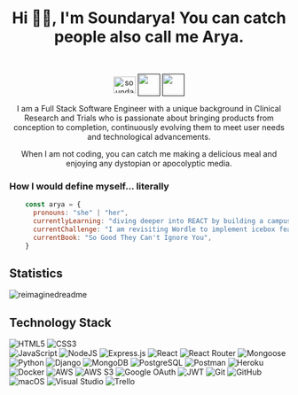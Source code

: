 <h1 align="center">Hi 👋🏾, I'm Soundarya! You can catch people also call me Arya.</h1><br>

<p align="center">
    <a href="https://linkedin.com/in/soundaryanattuva" target="blank"><img align="center" src="https://raw.githubusercontent.com/rahuldkjain/github-profile-readme-generator/master/src/images/icons/Social/linked-in-alt.svg" alt="soundarya nattuva" height="30" width="40" /></a> 
    <a href="" target="_blank"><img src="https://github.com/SoundaryaNattuva/SoundaryaNattuva/assets/122417818/ff47fbad-0c74-4810-b11c-50c1a2b59269" height="40" width="40" align="center"></a>
    <a href="" target="_blank"><img src="https://github.com/SoundaryaNattuva/SoundaryaNattuva/assets/122417818/011fba65-10b5-4f46-a516-2c9d0785a140" height="40" width="40" align="center"></a>

</p>

<p align="center">I am a Full Stack Software Engineer with a unique background in Clinical Research and Trials who is passionate about bringing products from conception to completion, continuously evolving them to meet user needs and technological advancements.</p>

<p align="center"> When I am not coding, you can catch me making a delicious meal and enjoying any dystopian or apocolyptic media.</p>


<h3>How I would define myself... literally</h3>

```javascript
    const arya = {
      pronouns: "she" | "her",
      currentlyLearning: "diving deeper into REACT by building a campus-club application",
      currentChallenge: "I am revisiting Wordle to implement icebox features",
      currentBook: "So Good They Can't Ignore You",
    }
```

<h2>Statistics</h2>
<img align="center" src="https://myreadme.vercel.app/api/embed/soundaryanattuva?panels=userstatistics,toprepositories,toplanguages,commitgraph" alt="reimaginedreadme" />


<h2>Technology Stack</h2>

![HTML5](https://img.shields.io/badge/html5-%23E34F26.svg?style=for-the-badge&logo=html5&logoColor=white)
![CSS3](https://img.shields.io/badge/css3-%231572B6.svg?style=for-the-badge&logo=css3&logoColor=white)	
![JavaScript](https://img.shields.io/badge/javascript-%23323330.svg?style=for-the-badge&logo=javascript&logoColor=%23F7DF1E)
![NodeJS](https://img.shields.io/badge/node.js-6DA55F?style=for-the-badge&logo=node.js&logoColor=white)
![Express.js](https://img.shields.io/badge/express.js-%23404d59.svg?style=for-the-badge&logo=express&logoColor=%2361DAFB)
![React](https://img.shields.io/badge/react-%2320232a.svg?style=for-the-badge&logo=react&logoColor=%2361DAFB)
![React Router](https://img.shields.io/badge/React_Router-CA4245?style=for-the-badge&logo=react-router&logoColor=white)
![Mongoose](https://img.shields.io/badge/Mongoose-880000.svg?style=for-the-badge&logo=Mongoose&logoColor=white)
![Python](https://img.shields.io/badge/python-3670A0?style=for-the-badge&logo=python&logoColor=ffdd54)
![Django](https://img.shields.io/badge/django-%23092E20.svg?style=for-the-badge&logo=django&logoColor=white)
![MongoDB](https://img.shields.io/badge/MongoDB-%234ea94b.svg?style=for-the-badge&logo=mongodb&logoColor=white)
![PostgreSQL](https://img.shields.io/badge/PostgreSQL-4169E1.svg?style=for-the-badge&logo=PostgreSQL&logoColor=white)
![Postman](https://img.shields.io/badge/Postman-FF6C37?style=for-the-badge&logo=postman&logoColor=white)
![Heroku](https://img.shields.io/badge/-Heroku-430098?style=flat-square&logo=heroku)
![Docker](https://img.shields.io/badge/Docker-2496ED.svg?style=for-the-badge&logo=Docker&logoColor=white)
![AWS](https://img.shields.io/badge/Amazon%20AWS-232F3E.svg?style=for-the-badge&logo=Amazon-AWS&logoColor=white)
![AWS S3](https://img.shields.io/badge/Amazon%20S3-569A31.svg?style=for-the-badge&logo=Amazon-S3&logoColor=white)
![Google OAuth](https://img.shields.io/badge/Google_OAuth-4285F4.svg?style=for-the-badge&logo=Google&logoColor=white)
![JWT](https://img.shields.io/badge/JWT-black?style=for-the-badge&logo=JSON%20web%20tokens)
![Git](https://img.shields.io/badge/git-%23F05033.svg?style=for-the-badge&logo=git&logoColor=white)
![GitHub](https://img.shields.io/badge/github-%23121011.svg?style=for-the-badge&logo=github&logoColor=white)
![macOS](https://img.shields.io/badge/macOS-000000.svg?style=for-the-badge&logo=macOS&logoColor=white)
![Visual Studio](https://img.shields.io/badge/Visual%20Studio-5C2D91.svg?style=for-the-badge&logo=visual-studio&logoColor=white)
![Trello](https://img.shields.io/badge/Trello-%23026AA7.svg?style=for-the-badge&logo=Trello&logoColor=white)



